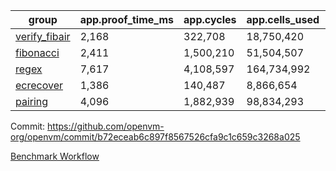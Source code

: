 | group | app.proof_time_ms | app.cycles | app.cells_used | leaf.proof_time_ms | leaf.cycles | leaf.cells_used |
| -- | -- | -- | -- | -- | -- | -- |
| [verify_fibair](https://github.com/openvm-org/openvm/blob/benchmark-results/benchmarks-pr/2024/verify_fibair-b72eceab6c897f8567526cfa9c1c659c3268a025.md) | 2,168 |  322,708 |  18,750,420 |- | - | - |
| [fibonacci](https://github.com/openvm-org/openvm/blob/benchmark-results/benchmarks-pr/2024/fibonacci-b72eceab6c897f8567526cfa9c1c659c3268a025.md) | 2,411 |  1,500,210 |  51,504,507 |- | - | - |
| [regex](https://github.com/openvm-org/openvm/blob/benchmark-results/benchmarks-pr/2024/regex-b72eceab6c897f8567526cfa9c1c659c3268a025.md) | 7,617 |  4,108,597 |  164,734,992 |- | - | - |
| [ecrecover](https://github.com/openvm-org/openvm/blob/benchmark-results/benchmarks-pr/2024/ecrecover-b72eceab6c897f8567526cfa9c1c659c3268a025.md) | 1,386 |  140,487 |  8,866,654 |- | - | - |
| [pairing](https://github.com/openvm-org/openvm/blob/benchmark-results/benchmarks-pr/2024/pairing-b72eceab6c897f8567526cfa9c1c659c3268a025.md) | 4,096 |  1,882,939 |  98,834,293 |- | - | - |


Commit: https://github.com/openvm-org/openvm/commit/b72eceab6c897f8567526cfa9c1c659c3268a025

[Benchmark Workflow](https://github.com/openvm-org/openvm/actions/runs/17113418117)
